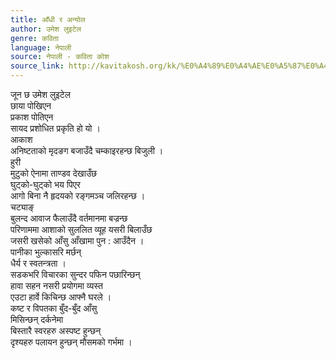 ```yaml
---
title: आँधी र अन्योल
author: उमेश लुइटेल
genre: कविता
language: नेपाली
source: नेपाली - कविता कोश
source_link: http://kavitakosh.org/kk/%E0%A4%89%E0%A4%AE%E0%A5%87%E0%A4%B6_%E0%A4%B2%E0%A5%81%E0%A4%87%E0%A4%9F%E0%A5%87%E0%A4%B2
---
```


जून छ उमेश लुइटेल  
छाया पोखिएन  
प्रकाश पोतिएन  
सायद प्रशोधित प्रकृति हो यो ।  
आकाश  
अनिष्टताको मृदङग बजाउँदै चम्काइरहन्छ बिजुली ।  
हुरी  
मुटुको ऐनामा ताण्डव देखाउँछ  
घुट्को-घुट्को भय पिएर  
आगो बिना नै हृदयको रङ्गमञ्च जलिरहन्छ ।  
चट्याङ्  
बुलन्द आवाज फैलाउँदै वर्तमानमा बज्रन्छ  
परिणाममा आशाको सुललित व्यूह यसरी बिलाउँछ  
जसरी खसेको आँसु आँखामा पुन : आउँदैन ।  
पानीका भुल्कासरि मर्छन्  
धैर्य र स्वतन्त्रता ।  
सडकभरि विचारका सुन्दर पफिन पछारिन्छन्  
हावा सहन नसरी प्रयोगमा व्यस्त  
एउटा हार्वे किचिन्छ आफ्नै घरले ।  
कष्ट र विपतका बुँद-बुँद आँसु  
मिसिन्छन् दर्कनेमा  
बिस्तारै स्वरहरु अस्पष्ट हुन्छन्  
दृश्यहरु पलायन हुन्छन् मौसमको गर्भमा ।
